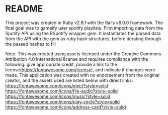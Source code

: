 # README

This project was created in Ruby v2.6.1 with the Rails v6.0.0 framework. The final goal was to gameify user spotify playlists. First importing data from the Spotify API using the RSpotify wrapper gem. It instantiates the parsed data from the API with the gem as ruby hash structures, before iterating through the passed hashes to fill 

Note: This was created using assets licensed under the Creative Commons Attribution 4.0 International license and requires compliance with the following: give appropriate credit, provide a link to the license(https://fontawesome.com/license), and indicate if changes were made. This application was created with no endorsement from the original creator, and the assets used are listed below with direct links:
    https://fontawesome.com/icons/eject?style=solid
    https://fontawesome.com/icons/file-audio?style=solid
    https://fontawesome.com/icons/music?style=solid
    https://fontawesome.com/icons/play-circle?style=solid
    https://fontawesome.com/icons/address-card?style=solid

